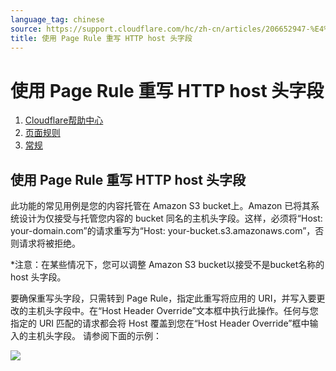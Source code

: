 ```yaml
---
language_tag: chinese
source: https://support.cloudflare.com/hc/zh-cn/articles/206652947-%E4%BD%BF%E7%94%A8-Page-Rule-%E9%87%8D%E5%86%99-HTTP-host-%E5%A4%B4%E5%AD%97%E6%AE%B5
title: 使用 Page Rule 重写 HTTP host 头字段
---
```


# 使用 Page Rule 重写 HTTP host 头字段

1.  [Cloudflare帮助中心](https://support.cloudflare.com/hc/zh-cn)
2.  [页面规则](https://support.cloudflare.com/hc/zh-cn/categories/200276257-%E9%A1%B5%E9%9D%A2%E8%A7%84%E5%88%99)
3.  [常规](https://support.cloudflare.com/hc/zh-cn/sections/200805137-%E5%B8%B8%E8%A7%84)

## 使用 Page Rule 重写 HTTP host 头字段


此功能的常见用例是您的内容托管在 Amazon S3 bucket上。Amazon 已将其系统设计为仅接受与托管您内容的 bucket 同名的主机头字段。这样，必须将“Host: your-domain.com”的请求重写为“Host: your-bucket.s3.amazonaws.com”，否则请求将被拒绝。

\*注意：在某些情况下，您可以调整 Amazon S3 bucket以接受不是bucket名称的host 头字段。

要确保重写头字段，只需转到 Page Rule，指定此重写将应用的 URI，并写入要更改的主机头字段中。在“Host Header Override”文本框中执行此操作。任何与您指定的 URI 匹配的请求都会将 Host 覆盖到您在“Host Header Override”框中输入的主机头字段。 请参阅下面的示例：

![](/support/static/Screen_Shot_2015-09-03_at_2.56.52_PM.png)
